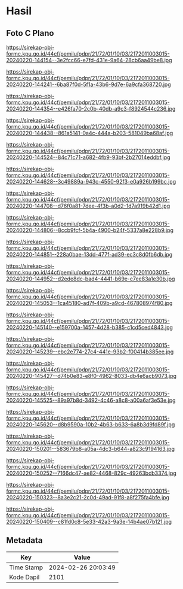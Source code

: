 # Hasil

## Foto C Plano

https://sirekap-obj-formc.kpu.go.id/44cf/pemilu/pdpr/21/72/01/10/03/2172011003015-20240220-144154--3e2fcc66-e7fd-431e-9a64-28cb6aa49be8.jpg

https://sirekap-obj-formc.kpu.go.id/44cf/pemilu/pdpr/21/72/01/10/03/2172011003015-20240220-144241--6ba87f0d-5f1a-43b6-9d7e-6a9cfa368720.jpg

https://sirekap-obj-formc.kpu.go.id/44cf/pemilu/pdpr/21/72/01/10/03/2172011003015-20240220-144354--e426fa70-2c0b-40db-a9c3-f8924544c236.jpg

https://sirekap-obj-formc.kpu.go.id/44cf/pemilu/pdpr/21/72/01/10/03/2172011003015-20240220-144438--861a5141-0a4c-444a-b203-581049ba68af.jpg

https://sirekap-obj-formc.kpu.go.id/44cf/pemilu/pdpr/21/72/01/10/03/2172011003015-20240220-144524--84c71c71-a682-4fb9-93bf-2b27014eddbf.jpg

https://sirekap-obj-formc.kpu.go.id/44cf/pemilu/pdpr/21/72/01/10/03/2172011003015-20240220-144628--3c49889a-943c-4550-92f3-e0a926b199bc.jpg

https://sirekap-obj-formc.kpu.go.id/44cf/pemilu/pdpr/21/72/01/10/03/2172011003015-20240220-144708--d76f0a81-7dee-4f3b-a0d2-1d7a919b42d1.jpg

https://sirekap-obj-formc.kpu.go.id/44cf/pemilu/pdpr/21/72/01/10/03/2172011003015-20240220-144806--8ccb9fcf-5b4a-4900-b24f-5337a8e228b9.jpg

https://sirekap-obj-formc.kpu.go.id/44cf/pemilu/pdpr/21/72/01/10/03/2172011003015-20240220-144851--228a0bae-13dd-477f-ad39-ec3c8d0fb6db.jpg

https://sirekap-obj-formc.kpu.go.id/44cf/pemilu/pdpr/21/72/01/10/03/2172011003015-20240220-144952--d2ede8dc-bad4-4441-b69e-c7ee83a1e30b.jpg

https://sirekap-obj-formc.kpu.go.id/44cf/pemilu/pdpr/21/72/01/10/03/2172011003015-20240220-145053--1ca45180-ad7f-409b-a9cd-467808974f80.jpg

https://sirekap-obj-formc.kpu.go.id/44cf/pemilu/pdpr/21/72/01/10/03/2172011003015-20240220-145140--e159700a-1457-4d28-b385-c1cd5ced4843.jpg

https://sirekap-obj-formc.kpu.go.id/44cf/pemilu/pdpr/21/72/01/10/03/2172011003015-20240220-145239--ebc2e774-27c4-441e-93b2-f00414b385ee.jpg

https://sirekap-obj-formc.kpu.go.id/44cf/pemilu/pdpr/21/72/01/10/03/2172011003015-20240220-145427--d74b0e83-e8f0-4962-8033-db4e6acb9073.jpg

https://sirekap-obj-formc.kpu.go.id/44cf/pemilu/pdpr/21/72/01/10/03/2172011003015-20240220-145525--89a97b8d-3492-4c46-a8c8-a00a6af3e53e.jpg

https://sirekap-obj-formc.kpu.go.id/44cf/pemilu/pdpr/21/72/01/10/03/2172011003015-20240220-145620--d8b9590a-10b2-4b63-b633-6a8b3d9fd89f.jpg

https://sirekap-obj-formc.kpu.go.id/44cf/pemilu/pdpr/21/72/01/10/03/2172011003015-20240220-150201--583679b8-a05a-4dc3-b644-a823c9194163.jpg

https://sirekap-obj-formc.kpu.go.id/44cf/pemilu/pdpr/21/72/01/10/03/2172011003015-20240220-150252--7166dc47-ae82-4468-829c-49263bdb3374.jpg

https://sirekap-obj-formc.kpu.go.id/44cf/pemilu/pdpr/21/72/01/10/03/2172011003015-20240220-150323--8a3e2c21-2c0d-49ad-91f8-a8f275fa4bfe.jpg

https://sirekap-obj-formc.kpu.go.id/44cf/pemilu/pdpr/21/72/01/10/03/2172011003015-20240220-150409--c81fd0c8-5e33-42a3-9a3e-14b4ae07b121.jpg


## Metadata

| Key        | Value               |
| ---------- | ------------------- |
| Time Stamp | 2024-02-26 20:03:49 |
| Kode Dapil | 2101                |



